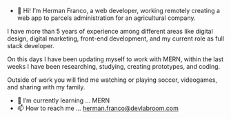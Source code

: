 - 👋  Hi! I’m Herman Franco, a web developer, working remotely creating a web app to parcels administration for an agricultural company.

I have more than 5 years of experience among different areas like digital design, digital marketing, front-end development, and my current role as full stack developer.

On this days I have been updating myself to work with MERN, within the last weeks I have been researching, studying, creating prototypes, and coding.

Outside of work you will find me watching or playing soccer, videogames, and sharing with my family.
- 🌱 I’m currently learning ... MERN
- 📫 How to reach me ... herman.franco@devlabroom.com


<!---
HermanFranco/HermanFranco is a ✨ special ✨ repository because its `README.md` (this file) appears on your GitHub profile.
You can click the Preview link to take a look at your changes.
--->
